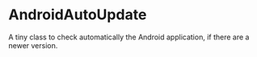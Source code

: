 # AndroidAutoUpdate
A tiny class to check automatically the Android application, if there are a newer version.
